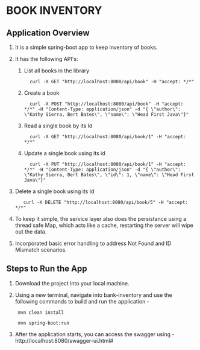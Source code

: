 BOOK INVENTORY
===============

          
Application Overview
--------------------
1. It is a simple spring-boot app to keep inventory of books.
             
2. It has the following API's:
   1. List all books in the library
    
            curl -X GET "http://localhost:8080/api/book" -H "accept: */*"
             
   2. Create a book
    
            curl -X POST "http://localhost:8080/api/book" -H "accept: */*" -H "Content-Type: application/json" -d "{ \"author\": \"Kathy Sierra, Bert Bates\", \"name\": \"Head First Java\"}"
            
   3. Read a single book by its Id
    
            curl -X GET "http://localhost:8080/api/book/1" -H "accept: */*"
            
   4. Update a single book using its id
    
            curl -X PUT "http://localhost:8080/api/book/1" -H "accept: */*" -H "Content-Type: application/json" -d "{ \"author\": \"Kathy Sierra, Bert Bates\", \"id\": 1, \"name\": \"Head First Java\"}"
            
  5. Delete a single book using its Id

            curl -X DELETE "http://localhost:8080/api/book/5" -H "accept: */*"
     
3. To keep it simple, the service layer also does the persistance using a thread safe Map, which acts like a cache, restarting the server will wipe out the data.

4. Incorporated basic error handling to address Not Found and ID Mismatch scenarios.


Steps to Run the App
--------------------
     
1. Download the project into your local machine.  
	
2. Using a new terminal, navigate into bank-inventory and use the following commands to build and run the application - 
  
        mvn clean install
            
        mvn spring-boot:run
            
3. After the application starts, you can access the swagger using - http://localhost:8080/swagger-ui.html#
